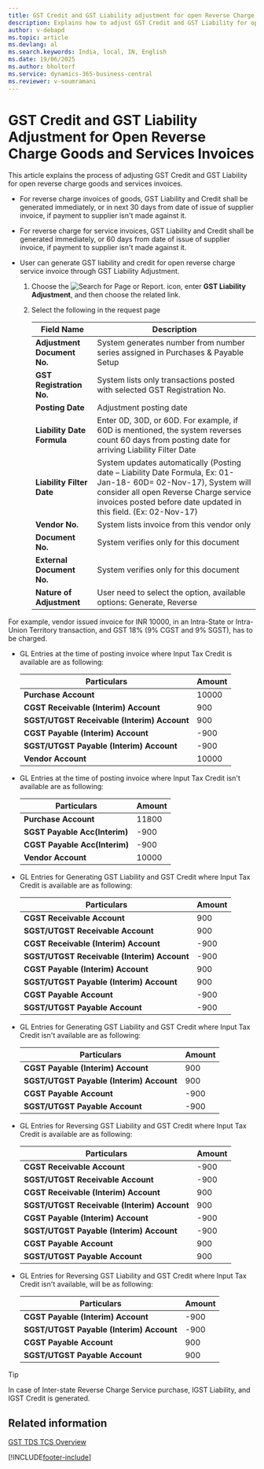 ```yaml
---
title: GST Credit and GST Liability adjustment for open Reverse Charge Goods and Services Invoices
description: Explains how to adjust GST Credit and GST Liability for open reverse charge service invoices in Business Central India localization.
author: v-debapd
ms.topic: article
ms.devlang: al
ms.search.keywords: India, local, IN, English
ms.date: 19/06/2025
ms.author: bholtorf
ms.service: dynamics-365-business-central
ms.reviewer: v-soumramani
---
```


# GST Credit and GST Liability Adjustment for Open Reverse Charge Goods and Services Invoices

This article explains the process of adjusting GST Credit and GST Liability for open reverse charge goods and services invoices.

- For reverse charge invoices of goods, GST Liability and Credit shall be generated immediately, or in next 30 days from date of issue of supplier invoice, if payment to supplier isn't made against it.

- For reverse charge for service invoices, GST Liability and Credit shall be generated immediately, or 60 days from date of issue of supplier invoice, if payment to supplier isn't made against it.

- User can generate GST liability and credit for open reverse charge service invoice through GST Liability Adjustment.

  1. Choose the ![Search for Page or Report.](image/search_small.png "Search for Page or Report icon") icon, enter **GST Liability Adjustment**, and then choose the related link.
  1. Select the following in the request page

      |Field Name|Description|
      |----------------------------------|---------------------------------------|  
      |**Adjustment Document No.**|System generates number from number series assigned in Purchases & Payable Setup|
      |**GST Registration No.**|System lists only transactions posted with selected GST Registration No.|  
      |**Posting Date**|Adjustment posting date|  
      |**Liability Date Formula**|Enter 0D, 30D, or 60D. For example, if 60D is mentioned, the system reverses count 60 days from posting date for arriving Liability Filter Date|
      |**Liability Filter Date**|System updates automatically (Posting date – Liability Date Formula, Ex: 01-Jan-18- 60D= 02-Nov-17), System will consider all open Reverse Charge service invoices posted before date updated in this field. (Ex: 02-Nov-17)|
      |**Vendor No.**|System lists invoice from this vendor only|
     **Document No.**|System verifies only for this document|
      |**External Document No.**|System verifies only for this document|
      |**Nature of Adjustment**|User need to select the option, available options: Generate, Reverse|

For example, vendor issued invoice for INR 10000, in an Intra-State or Intra-Union Territory transaction, and GST 18% (9% CGST and 9% SGST), has to be charged.

- GL Entries at the time of posting invoice where Input Tax Credit is available are as following:

    |Particulars|Amount|
    |----------------------------------|---------------------------------------|  
    |**Purchase Account**|10000|
    |**CGST Receivable (Interim) Account**|900|
    |**SGST/UTGST Receivable (Interim) Account**|900|
    |**CGST Payable (Interim) Account**|-900|
    |**SGST/UTGST Payable (Interim) Account**|-900|
    |**Vendor Account**|10000|

- GL Entries at the time of posting invoice where Input Tax Credit isn't available are as following:

    |Particulars|Amount|
    |----------------------------------|---------------------------------------|  
    |**Purchase Account**|11800|
    |**SGST Payable Acc(Interim)**|-900|
    |**CGST Payable Acc(Interim)**|-900|
    |**Vendor Account**|10000|

- GL Entries for Generating GST Liability and GST Credit where Input Tax Credit is available are as following:

    |Particulars|Amount|
    |----------------------------------|---------------------------------------|  
    |**CGST Receivable Account**|900|
    |**SGST/UTGST Receivable Account**|900|
    |**CGST Receivable (Interim) Account**|-900|
    |**SGST/UTGST Receivable (Interim) Account**|-900|
    |**CGST Payable (Interim) Account**|900|
    |**SGST/UTGST Payable (Interim) Account**|900|
    |**CGST Payable Account**|-900|
    |**SGST/UTGST Payable Account**|-900|

- GL Entries for Generating GST Liability and GST Credit where Input Tax Credit isn't available are as following:

    |Particulars|Amount|
    |----------------------------------|---------------------------------------|  
    |**CGST Payable (Interim) Account**|900|
    |**SGST/UTGST Payable (Interim) Account**|900|
    |**CGST Payable Account**|-900|
    |**SGST/UTGST Payable Account**|-900|

- GL Entries for Reversing GST Liability and GST Credit where Input Tax Credit is available are as following:

    |Particulars|Amount|
    |----------------------------------|---------------------------------------|  
    |**CGST Receivable Account**|-900|
    |**SGST/UTGST Receivable Account**|-900|
    |**CGST Receivable (Interim) Account**|900|
    |**SGST/UTGST Receivable (Interim) Account**|900|
    |**CGST Payable (Interim) Account**|-900|
    |**SGST/UTGST Payable (Interim) Account**|-900|
    |**CGST Payable Account**|900|
    |**SGST/UTGST Payable Account**|900|

- GL Entries for Reversing GST Liability and GST Credit where Input Tax Credit isn't available, will be as following:

    |Particulars|Amount|
    |----------------------------------|---------------------------------------|  
    |**CGST Payable (Interim) Account**|-900|
    |**SGST/UTGST Payable (Interim) Account**|-900|
    |**CGST Payable Account**|900|
    |**SGST/UTGST Payable Account**|900|

> [!TIP]
> In case of Inter-state Reverse Charge Service purchase, IGST Liability, and IGST Credit is generated.

## Related information

[GST TDS TCS Overview](GST-TDS-TCS-Overview.md)

[!INCLUDE[footer-include](../../includes/footer-banner.md)]
